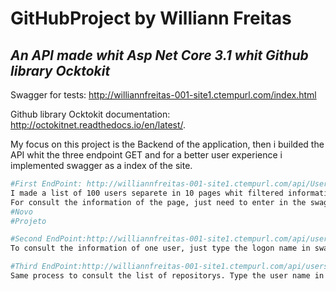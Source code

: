 # GitHubProject by Williann Freitas

## _An API made whit Asp Net Core 3.1 whit Github library Ocktokit_
Swagger for tests: http://williannfreitas-001-site1.ctempurl.com/index.html

Github library Ocktokit documentation: http://octokitnet.readthedocs.io/en/latest/.

My focus on this project is the Backend of the application, then i builded
the API whit the three endpoint GET and for a better user experience i implemented swagger as a index of the site.   

```sh
#First EndPoint: http://williannfreitas-001-site1.ctempurl.com/api/Users?since={number}
I made a list of 100 users separete in 10 pages whit filtered information about each user.
For consult the information of the page, just need to enter in the swagger input a number between 1 and 10.
#Novo
#Projeto
```

```sh
#Second EndPoint:http://williannfreitas-001-site1.ctempurl.com/api/users/{:username}/details
To consult the information of one user, just type the logon name in swagger input.
```

```sh
#Third EndPoint:http://williannfreitas-001-site1.ctempurl.com/api/users/{:username}/repos
Same process to consult the list of repositorys. Type the user name in swagger input, and it will return filtred information about all repositorys.
```
